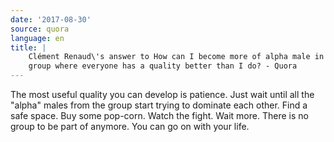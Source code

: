 ```yaml
---
date: '2017-08-30'
source: quora
language: en
title: |
    Clément Renaud\'s answer to How can I become more of alpha male in a
    group where everyone has a quality better than I do? - Quora
---
```


The most useful quality you can develop is patience. Just wait until all
the "alpha" males from the group start trying to dominate each other.
Find a safe space. Buy some pop-corn. Watch the fight. Wait more. There
is no group to be part of anymore. You can go on with your life.

